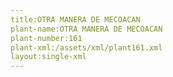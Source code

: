 ```yaml
---
title:OTRA MANERA DE MECOACAN
plant-name:OTRA MANERA DE MECOACAN
plant-number:161
plant-xml:/assets/xml/plant161.xml
layout:single-xml
---
```

